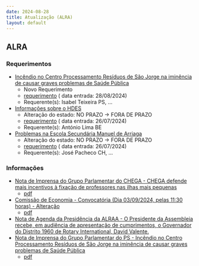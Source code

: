 ```yaml
---
date: 2024-08-28
title: Atualização (ALRA)
layout: default
---
```

## ALRA

### Requerimentos

* [Incêndio no Centro Processamento Resíduos de São Jorge na iminência de causar graves problemas de Saúde Pública](http://base.alra.pt:82/4DACTION/w_pesquisa_registo/4/8481)
  * Novo Requerimento
  * [requerimento](http://base.alra.pt:82/Doc_Req/XIIIreque132.pdf) ( data entrada: 28/08/2024)
  * Requerente(s): Isabel Teixeira PS, ...
* [Informações sobre o HDES](http://base.alra.pt:82/4DACTION/w_pesquisa_registo/4/8428)
  * Alteração do estado: NO PRAZO → FORA DE PRAZO
  * [requerimento](http://base.alra.pt:82/Doc_Req/XIIIreque105.pdf) ( data entrada: 26/07/2024)
  * Requerente(s): António Lima BE
* [Problemas na Escola Secundária Manuel de Arriaga](http://base.alra.pt:82/4DACTION/w_pesquisa_registo/4/8430)
  * Alteração do estado: NO PRAZO → FORA DE PRAZO
  * [requerimento](http://base.alra.pt:82/Doc_Req/XIIIreque106.pdf) ( data entrada: 26/07/2024)
  * Requerente(s): José Pacheco CH, ...

### Informações

* [Nota de Imprensa do Grupo Parlamentar do CHEGA - CHEGA defende mais incentivos à fixação de professores nas ilhas mais pequenas](http://base.alra.pt:82/4DACTION/w_pesquisa_registo/8/20112)
  * [pdf](http://base.alra.pt:82/Doc_Noticias/NI20112.pdf)
* [Comissão de Economia - Convocatória (Dia 03/09/2024, pelas 11:30 horas) - Alteração](http://base.alra.pt:82/4DACTION/w_pesquisa_registo/8/20113)
  * [pdf](http://base.alra.pt:82/Doc_Noticias/NI20113.pdf)
* [Nota de Agenda da Presidência da ALRAA - O Presidente da Assembleia recebe, em audiência de apresentação de cumprimentos, o Governador do Distrito 1960 de Rotary International, David Valente.](http://base.alra.pt:82/4DACTION/w_pesquisa_registo/8/20114)
* [Nota de Imprensa do Grupo Parlamentar do PS - Incêndio no Centro Processamento Resíduos de São Jorge na iminência de causar graves problemas de Saúde Pública](http://base.alra.pt:82/4DACTION/w_pesquisa_registo/8/20111)
  * [pdf](http://base.alra.pt:82/Doc_Noticias/NI20111.pdf)
